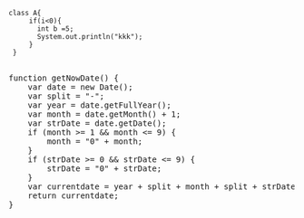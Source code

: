     class A{
         if(i<0){
           int b =5;
           System.out.println("kkk");
         }
     }
<pre class="prettyPrint lang-javascript">  
function getNowDate() {
    var date = new Date();
    var split = "-";
    var year = date.getFullYear();
    var month = date.getMonth() + 1;
    var strDate = date.getDate();
    if (month >= 1 && month <= 9) {
        month = "0" + month;
    }
    if (strDate >= 0 && strDate <= 9) {
        strDate = "0" + strDate;
    }
    var currentdate = year + split + month + split + strDate;
    return currentdate;
}
</pre> 

